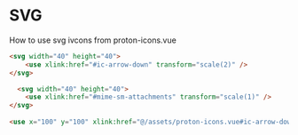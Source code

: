 # SVG

How to use svg <def> <g> ivcons from proton-icons.vue
  
```html
<svg width="40" height="40">
	<use xlink:href="#ic-arrow-down" transform="scale(2)" />
</svg>

  <svg width="40" height="40">
	<use xlink:href="#mime-sm-attachments" transform="scale(1)" />
</svg>
  
<use x="100" y="100" xlink:href="@/assets/proton-icons.vue#ic-arrow-down" />
```

